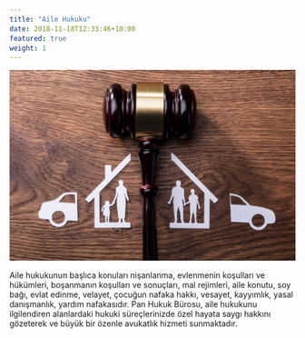 ```yaml
---
title: "Aile Hukuku"
date: 2018-11-18T12:33:46+10:00
featured: true
weight: 1
---
```

![Accounting Services](/images/aile-hukuku-1170x780.jpg)

Aile hukukunun başlıca konuları nişanlanma, evlenmenin koşulları ve hükümleri, boşanmanın koşulları ve sonuçları, mal rejimleri, aile konutu, soy bağı, evlat edinme, velayet, çocuğun nafaka hakkı, vesayet, kayyımlık, yasal danışmanlık, yardım nafakasıdır. Pan Hukuk Bürosu, aile hukukunu ilgilendiren alanlardaki hukuki süreçlerinizde özel hayata saygı hakkını gözeterek ve büyük bir özenle avukatlık hizmeti sunmaktadır.



